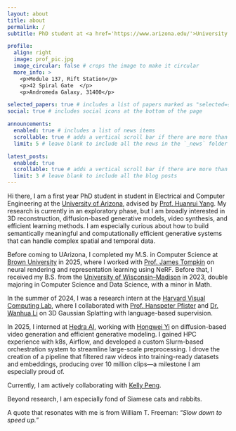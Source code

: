 ```yaml
---
layout: about
title: about
permalink: /
subtitle: PhD student at <a href='https://www.arizona.edu/'>University of Arizona</a>. yingwei [at] arizona [dot] edu

profile:
  align: right
  image: prof_pic.jpg
  image_circular: false # crops the image to make it circular
  more_info: >
    <p>Module 137, Rift Station</p>
    <p>42 Spiral Gate  </p>
    <p>Andromeda Galaxy, 31400</p>

selected_papers: true # includes a list of papers marked as "selected={true}"
social: true # includes social icons at the bottom of the page

announcements:
  enabled: true # includes a list of news items
  scrollable: true # adds a vertical scroll bar if there are more than 3 news items
  limit: 5 # leave blank to include all the news in the `_news` folder

latest_posts:
  enabled: true
  scrollable: true # adds a vertical scroll bar if there are more than 3 new posts items
  limit: 3 # leave blank to include all the blog posts
---
```



Hi there, I am a first year PhD student in student in Electrical and Computer Engineering at the [University of Arizona](https://ece.engineering.arizona.edu/), advised by [Prof. Huanrui Yang](https://sites.google.com/view/huanrui-yang). My research is currently in an exploratory phase, but I am broadly interested in 3D reconstruction, diffusion-based generative models, video synthesis, and efficient learning methods. I am especially curious about how to build semantically meaningful and computationally efficient generative systems that can handle complex spatial and temporal data.

Before coming to UArizona, I completed my M.S. in Computer Science at [Brown University](https://cs.brown.edu/) in 2025, where I worked with [Prof. James Tompkin](https://jamestompkin.com/) on neural rendering and representation learning using NeRF. Before that, I received my B.S. from the [University of Wisconsin–Madison](https://www.cs.wisc.edu/) in 2023, double majoring in Computer Science and Data Science, with a minor in Math.

In the summer of 2024, I was a research intern at the [Harvard Visual Computing Lab](https://vcg.seas.harvard.edu/), where I collaborated with [Prof. Hanspeter Pfister](https://vcg.seas.harvard.edu/people/hanspeter-pfister) and [Dr. Wanhua Li](https://li-wanhua.github.io/) on 3D Gaussian Splatting with language-based supervision. 

In 2025, I interned at [Hedra AI](https://www.hedra.com/), working with [Hongwei Yi](https://xyyhw.top/) on diffusion-based video generation and efficient generative modeling. I gained HPC experience with k8s, Airflow, and developed a custom Slurm-based orchestration system to streamline large-scale preprocessing. I drove the creation of a pipeline that filtered raw videos into training-ready datasets and embeddings, producing over 10 million clips—a milestone I am especially proud of.

Currently, I am actively collaborating with [Kelly Peng](https://www.linkedin.com/in/kellyzpeng/).

Beyond research, I am especially fond of Siamese cats and rabbits.

A quote that resonates with me is from William T. Freeman: *“Slow down to speed up.”*
